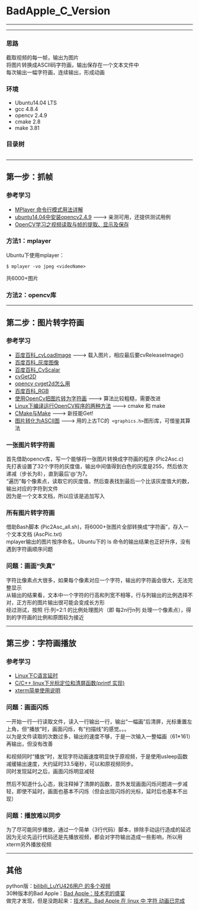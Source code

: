 # BadApple_C_Version

---

---

### 思路

截取视频的每一帧，输出为图片                          
将图片转换成ASCII码字符画，输出保存在一个文本文件中                
每次输出一幅字符画，连续输出，形成动画                     

### 环境

- Ubuntu14.04 LTS                
- gcc 4.8.4                   
- opencv 2.4.9          
- cmake 2.8           
- make 3.81           
          
### 目录树         

```

```

---

## 第一步：抓帧

### 参考学习            

- [MPlayer 命令行模式用法详解](http://yp.oss.org.cn/software/show_resource.php?resource_id=716)            
- [ubuntu14.04中安装opencv2.4.9](http://my.oschina.net/u/1757926/blog/293976?fromerr=bsAsKQ0w) ---> 亲测可用，还提供测试用例             
- [OpenCV学习之视频读取与帧的提取、显示及保存](http://www.cnblogs.com/tgyf/archive/2013/05/19/3086916.html)                 

### 方法1：mplayer

Ubuntu下使用mplayer：

`$ mplayer -vo jpeg <videoName>`          

共6000+图片

### 方法2：opencv库

---

## 第二步：图片转字符画

### 参考学习            

- [百度百科_cvLoadImage](http://baike.baidu.com/link?url=l5riubpsQyBd5Jfh5ExedMmYwV16pmnO5KdQDufNQYPiAdJv2hvANWwxbOopAzz39rygAZoS3xxRm2TTviLwp_) ---> 载入图片，相应最后要cvReleaseImage()                    
- [百度百科_灰度图像](http://baike.baidu.com/link?url=bqOnobbXhY1FEDj9FLiYenj2vnJ6g6cVvL3TdPdEF9zHPX5fUXUHo7_xWDbJQeiHZ0xO-D7ofgrIZE9YLDDbga)                    
- [百度百科_CvScalar](http://baike.baidu.com/link?url=eNUXQWhY-oAjQ-WHar62q5Lf_xiH_s8tydxDO_PlfcZ5HTdAI0ZNqEn1rC2eVTbAa1ovkdtdAter07aRtiwJcq)                    
- [cvGet2D](http://blog.sina.com.cn/s/blog_9edd4b8301013f83.html)                    
- [opencv cvget2d怎么用](http://zhidao.baidu.com/link?url=wRmVi9neBnv23IzjbtlL9HhXtgmM7rP8Uru308HTu0T4KC_6HT4ZVfJu9HABg4VD-6TIz2QSBK6838J0MnAjna)                    
- [百度百科_RGB](http://baike.baidu.com/link?url=KCl7qPqR6kIXxTJcAwl7ktPGLxtyAMOsJBP32uPqv0k8ZovAzDR1ZH1SYX0ilsVLDQxpl3hEl5TdOWSr-Tkc-a)                    
- [使用OpenCv把图片转为字符画](http://www.cnblogs.com/xianglan/archive/2010/12/01/1893840.html) ---> 算法比较粗糙，需要改进                    
- [Linux下编译运行OpenCV程序的两种方法](http://www.tuicool.com/articles/ieuMRnr) ---> cmake 和 make                
- [CMake与Make](http://my.oschina.net/xunxun/blog/86781) ---> 新技能Get!                                    
- [图片转化为ASCII图](http://tieba.baidu.com/p/1592726854) ---> 用的上古TC的` <graphics.h>`图形库，可借鉴其算法                  

### 一张图片转字符画            

首先借助opencv库，写一个能够将一张图片转换成字符画的程序 (Pic2Asc.c)                    
先打表设置了32个字符的灰度值，输出中间值得到白色的灰度是255，然后依次递减（步长为8），直到最后'@'为7。                    
“遍历”每个像素点，读取它的灰度值，然后查表找到最后一个比该灰度值大的数，输出对应的字符到文件                       
因为是一个文本文档，所以应该是追加写入                     

### 所有图片转字符画            

借助Bash脚本 (Pic2Asc_all.sh)，将6000+张图片全部转换成“字符画”，存入一个文本文档 (AscPic.txt)                 
mplayer输出的图片按序命名，Ubuntu下的 ls 命令的输出结果也正好升序，没有遇到字符画顺序问题                       

### 问题：画面“失真”       

字符比像素点大很多，如果每个像素对应一个字符，输出的字符画会很大，无法完整显示                 
从输出的结果看，文本中一个字符的行高和列宽不相等，行与列输出的比例选择不对，正方形的图片输出很可能会变成长方形             
经过测试，按照 行:列=2:1 的比例处理图片（即 每2n行n列 处理一个像素点），得到的字符画的比例和原图较为接近                              

---

## 第三步：字符画播放

### 参考学习            

- [Linux下C语言延时](http://blog.chinaunix.net/uid-722885-id-124909.html)                  
- [C/C++ linux下光标定位和清屏函数(printf 实现)](http://zisedeqing.blog.163.com/blog/static/9555087120129111485394/)          
- [xterm简单使用说明](http://wenku.baidu.com/link?url=8Tq5VYu6wBqXvN9pz7IMvT0xPaKpd5HfKmiltceLNIScNtTzP_nPq_nDOnapJbNVUWM4DQ5M64cIgqg0qonV_OteffgOWp4QlZR5ws_Hsxi)                      

### 问题：画面闪烁

一开始一行一行读取文件，读入一行输出一行，输出“一幅画”后清屏，光标重置左上角，但“播放”时，画面闪烁，有“扫描线”的感觉。。。          
以为是文件读取的次数过多，输出的速度不够，于是一次输入一整幅画（61*161）再输出，但没有改善       

和视频同时“播放”时，发现字符动画速度明显快于原视频，于是使用usleep函数减缓输出速度，大约延时33.5毫秒，可以和原视频同步。      
同时发现延时之后，画面闪烁明显减轻         

然后不知道什么心态，我注释掉了清屏的函数，意外发现画面闪烁问题进一步减轻，即使不延时，画面也基本不闪烁（但会出现闪烁的光标，延时后也基本不出现）          

### 问题：播放难以同步

为了尽可能同步播放，通过一个简单（3行代码）脚本，排除手动运行造成的延迟                
因为无论先运行代码还是先播放视频，都会对字符输出造成一些影响，所以用xterm另外播放视频                 

---

## 其他

python版：[bilibili_LuYU426用户 的多个视频](http://space.bilibili.com/77762/#!/index)           
30种版本的Bad Apple：[Bad Apple：技术宅的盛宴](http://www.guokr.com/article/7268/)              
做完才发现，但是没跑起来：[技术宅。Bad Apple 在 linux 中 字符 动画已完成](http://bbs.chinaunix.net/thread-1797109-1-1.html)